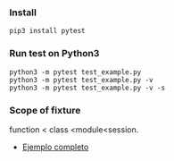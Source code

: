 ### Install 
```
pip3 install pytest
```

### Run test on Python3
```
python3 -m pytest test_example.py
python3 -m pytest test_example.py -v
python3 -m pytest test_example.py -v -s
```

### Scope of fixture

function < class <module<session.


* [Ejemplo completo](https://medium.com/testcult/intro-to-test-framework-pytest-5b1ce4d011ae)